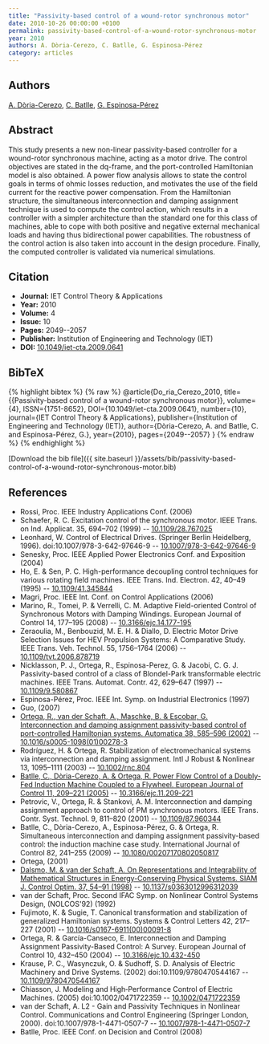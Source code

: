 ```yaml
---
title: "Passivity-based control of a wound-rotor synchronous motor"
date: 2010-10-26 00:00:00 +0100
permalink: passivity-based-control-of-a-wound-rotor-synchronous-motor
year: 2010
authors: A. Dòria-Cerezo, C. Batlle, G. Espinosa-Pérez
category: articles
---
```

 
## Authors
[A. Dòria-Cerezo](authors/arnau-doria-cerezo), [C. Batlle](authors/carles-batlle), [G. Espinosa-Pérez](authors/gerardo-espinosa-perez)
 
## Abstract
This study presents a new non-linear passivity-based controller for a wound-rotor synchronous machine, acting as a motor drive. The control objectives are stated in the dq-frame, and the port-controlled Hamiltonian model is also obtained. A power flow analysis allows to state the control goals in terms of ohmic losses reduction, and motivates the use of the field current for the reactive power compensation. From the Hamiltonian structure, the simultaneous interconnection and damping assignment technique is used to compute the control action, which results in a controller with a simpler architecture than the standard one for this class of machines, able to cope with both positive and negative external mechanical loads and having thus bidirectional power capabilities. The robustness of the control action is also taken into account in the design procedure. Finally, the computed controller is validated via numerical simulations.
 
## Citation
- **Journal:** IET Control Theory &amp; Applications
- **Year:** 2010
- **Volume:** 4
- **Issue:** 10
- **Pages:** 2049--2057
- **Publisher:** Institution of Engineering and Technology (IET)
- **DOI:** [10.1049/iet-cta.2009.0641](https://doi.org/10.1049/iet-cta.2009.0641)
 
## BibTeX
{% highlight bibtex %}
{% raw %}
@article{Do_ria_Cerezo_2010,
  title={{Passivity-based control of a wound-rotor synchronous motor}},
  volume={4},
  ISSN={1751-8652},
  DOI={10.1049/iet-cta.2009.0641},
  number={10},
  journal={IET Control Theory &amp; Applications},
  publisher={Institution of Engineering and Technology (IET)},
  author={Dòria-Cerezo, A. and Batlle, C. and Espinosa-Pérez, G.},
  year={2010},
  pages={2049--2057}
}
{% endraw %}
{% endhighlight %}
 
[Download the bib file]({{ site.baseurl }}/assets/bib/passivity-based-control-of-a-wound-rotor-synchronous-motor.bib)
 
## References
- Rossi, Proc. IEEE Industry Applications Conf. (2006)
- Schaefer, R. C. Excitation control of the synchronous motor. IEEE Trans. on Ind. Applicat. 35, 694–702 (1999) -- [10.1109/28.767025](https://doi.org/10.1109/28.767025)
- Leonhard, W. Control of Electrical Drives. (Springer Berlin Heidelberg, 1996). doi:10.1007/978-3-642-97646-9 -- [10.1007/978-3-642-97646-9](https://doi.org/10.1007/978-3-642-97646-9)
- Senesky, Proc. IEEE Applied Power Electronics Conf. and Exposition (2004)
- Ho, E. & Sen, P. C. High-performance decoupling control techniques for various rotating field machines. IEEE Trans. Ind. Electron. 42, 40–49 (1995) -- [10.1109/41.345844](https://doi.org/10.1109/41.345844)
- Magri, Proc. IEEE Int. Conf. on Control Applications (2006)
- Marino, R., Tomei, P. & Verrelli, C. M. Adaptive Field-oriented Control of Synchronous Motors with Damping Windings. European Journal of Control 14, 177–195 (2008) -- [10.3166/ejc.14.177-195](https://doi.org/10.3166/ejc.14.177-195)
- Zeraoulia, M., Benbouzid, M. E. H. & Diallo, D. Electric Motor Drive Selection Issues for HEV Propulsion Systems: A Comparative Study. IEEE Trans. Veh. Technol. 55, 1756–1764 (2006) -- [10.1109/tvt.2006.878719](https://doi.org/10.1109/tvt.2006.878719)
- Nicklasson, P. J., Ortega, R., Espinosa-Perez, G. & Jacobi, C. G. J. Passivity-based control of a class of Blondel-Park transformable electric machines. IEEE Trans. Automat. Contr. 42, 629–647 (1997) -- [10.1109/9.580867](https://doi.org/10.1109/9.580867)
- Espinosa-Pérez, Proc. IEEE Int. Symp. on Industrial Electronics (1997)
- Guo, (2007)
- [Ortega, R., van der Schaft, A., Maschke, B. & Escobar, G. Interconnection and damping assignment passivity-based control of port-controlled Hamiltonian systems. Automatica 38, 585–596 (2002)](interconnection-and-damping-assignment-passivity-based-control-of-port-controlled-hamiltonian-systems) -- [10.1016/s0005-1098(01)00278-3](https://doi.org/10.1016/s0005-1098(01)00278-3)
- Rodríguez, H. & Ortega, R. Stabilization of electromechanical systems via interconnection and damping assignment. Intl J Robust &amp; Nonlinear 13, 1095–1111 (2003) -- [10.1002/rnc.804](https://doi.org/10.1002/rnc.804)
- [Batlle, C., Dòria-Cerezo, A. & Ortega, R. Power Flow Control of a Doubly-Fed Induction Machine Coupled to a Flywheel. European Journal of Control 11, 209–221 (2005)](power-flow-control-of-a-doubly-fed-induction-machine-coupled-to-a-flywheel) -- [10.3166/ejc.11.209-221](https://doi.org/10.3166/ejc.11.209-221)
- Petrovic, V., Ortega, R. & Stankovi, A. M. Interconnection and damping assignment approach to control of PM synchronous motors. IEEE Trans. Contr. Syst. Technol. 9, 811–820 (2001) -- [10.1109/87.960344](https://doi.org/10.1109/87.960344)
- Batlle, C., Dòria-Cerezo, A., Espinosa-Pérez, G. & Ortega, R. Simultaneous interconnection and damping assignment passivity-based control: the induction machine case study. International Journal of Control 82, 241–255 (2009) -- [10.1080/00207170802050817](https://doi.org/10.1080/00207170802050817)
- Ortega, (2001)
- [Dalsmo, M. & van der Schaft, A. On Representations and Integrability of Mathematical Structures in Energy-Conserving Physical Systems. SIAM J. Control Optim. 37, 54–91 (1998)](on-representations-and-integrability-of-mathematical-structures-in-energy-conserving-physical-systems) -- [10.1137/s0363012996312039](https://doi.org/10.1137/s0363012996312039)
- van der Schaft, Proc. Second IFAC Symp. on Nonlinear Control Systems Design, (NOLCOS'92) (1992)
- Fujimoto, K. & Sugie, T. Canonical transformation and stabilization of generalized Hamiltonian systems. Systems &amp; Control Letters 42, 217–227 (2001) -- [10.1016/s0167-6911(00)00091-8](https://doi.org/10.1016/s0167-6911(00)00091-8)
- Ortega, R. & García-Canseco, E. Interconnection and Damping Assignment Passivity-Based Control: A Survey. European Journal of Control 10, 432–450 (2004) -- [10.3166/ejc.10.432-450](https://doi.org/10.3166/ejc.10.432-450)
- Krause, P. C., Wasynczuk, O. & Sudhoff, S. D. Analysis of Electric Machinery and Drive Systems. (2002) doi:10.1109/9780470544167 -- [10.1109/9780470544167](https://doi.org/10.1109/9780470544167)
- Chiasson, J. Modeling and High‐Performance Control of Electric Machines. (2005) doi:10.1002/0471722359 -- [10.1002/0471722359](https://doi.org/10.1002/0471722359)
- van der Schaft, A. L2 - Gain and Passivity Techniques in Nonlinear Control. Communications and Control Engineering (Springer London, 2000). doi:10.1007/978-1-4471-0507-7 -- [10.1007/978-1-4471-0507-7](https://doi.org/10.1007/978-1-4471-0507-7)
- Batlle, Proc. IEEE Conf. on Decision and Control (2008)

